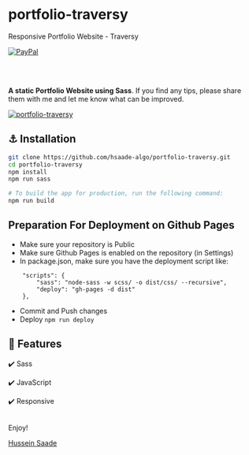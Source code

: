 # portfolio-traversy
Responsive Portfolio Website - Traversy

[![PayPal][badge_paypal_donate]][paypal-donations]
<!-- [![Support me on Patreon][badge_patreon]][patreon]  -->

<!-- <a href="https://www.buymeacoffee.com/" target="_blank"><img src="https://www.buymeacoffee.com/assets/img/custom_images/yellow_img.png" alt="Buy Me A Coffee"></a> -->

<br>
<br>

**A static Portfolio Website using Sass**. If you find any tips, please share them with me and let me know what can be improved.

[![portfolio-traversy](https://i.imgur.com/dkYR3DX.png)](https://hsaade-algo.github.io/portfolio-traversy/index.html)



## :anchor: Installation

```sh
git clone https://github.com/hsaade-algo/portfolio-traversy.git
cd portfolio-traversy
npm install
npm run sass

# To build the app for production, run the following command:
npm run build
```

## Preparation For Deployment on Github Pages
- Make sure your repository is Public
- Make sure Github Pages is enabled on the repository (in Settings)
- In package.json, make sure you have the deployment script like:
```
    "scripts": {
        "sass": "node-sass -w scss/ -o dist/css/ --recursive",
        "deploy": "gh-pages -d dist"
    },
```
- Commit and Push changes
- Deploy ``` npm run deploy ```


## :wrench: Features

<!-- **Curriculum version**: `8.0.0` (see [CHANGELOG](CHANGELOG.md)) -->

<!-- - ReactJS
- React DatePicker
- Moment.js -->
:heavy_check_mark: Sass

:heavy_check_mark: JavaScript

:heavy_check_mark: Responsive



<br>
Enjoy!

[Hussein Saade][website]






[website]: https://maranello.hopto.org
[badge_patreon]: https://ionicabizau.github.io/badges/patreon.svg
[badge_amazon]: https://ionicabizau.github.io/badges/amazon.svg
[badge_paypal]: https://ionicabizau.github.io/badges/paypal.svg
[badge_paypal_donate]: https://ionicabizau.github.io/badges/paypal_donate.svg
[patreon]: https://www.patreon.com/
[amazon]: http://amzn.eu/
[paypal-donations]: https://www.paypal.com/cgi-bin/webscr?cmd=_donations&business=V8XLXREDEEPYC&currency_code=USD
